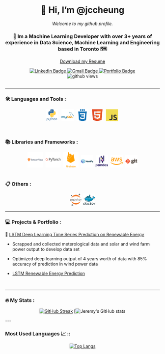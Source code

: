 <h1 align="center">👋 Hi, I’m @jccheung</h1>
<p align="center"><i>Welcome to my github profile.</i></p>

<h3 align="center">🌱 Im a Machine Learning Developer with over 3+ years of experience in Data Science, Machine Learning and Engineering based in Toronto 🗺️</h3>


<div id="header" align="center">
  
  [Download my Resume](https://drive.google.com/file/d/13ag9e4Vi5jnCPvJ0C0DF6galNHow6z8V/view?usp=sharing)
  
  <div id="badges">
    <a href="https://www.linkedin.com/in/jeremycheung111/">
      <img src="https://img.shields.io/badge/LinkedIn-blue?style=for-the-badge&logo=linkedin&logoColor=white" alt="LinkedIn Badge"/>
    </a>
    <a href="mailto:jeremycheungwork@gmail.com">
      <img src="https://img.shields.io/badge/Gmail-red?style=for-the-badge&logo=gmail&logoColor=white" alt="Gmail Badge"/>
    </a>
    <a href="https://jccheung.github.io/">
      <img src="https://img.shields.io/badge/Portfolio-035a7d?style=for-the-badge&" alt="Portfolio Badge"/>
    </a>
  </div>

<img src="https://komarev.com/ghpvc/?username=jccheung&style=flat-square&color=blue" alt="github views"/>
</div>

<br>

---

### :hammer_and_wrench: Languages and Tools :

<div id="tools" align="center">

  <img src="https://github.com/devicons/devicon/blob/master/icons/python/python-original-wordmark.svg" title="Python" alt="Python" width="40" height="40"/> &nbsp;
    <img src="https://github.com/devicons/devicon/blob/master/icons/mysql/mysql-original-wordmark.svg" title="mySQL" alt="mySQL" width="40" height="40"/>&nbsp;
  <img src="https://github.com/devicons/devicon/blob/master/icons/css3/css3-plain-wordmark.svg"  title="CSS3" alt="CSS" width="40" height="40"/>&nbsp;
  <img src="https://github.com/devicons/devicon/blob/master/icons/html5/html5-original.svg" title="HTML5" alt="HTML" width="40" height="40"/>&nbsp;
  <img src="https://github.com/devicons/devicon/blob/master/icons/javascript/javascript-original.svg" title="JavaScript" alt="JavaScript" width="40" height="40"/>&nbsp;
</div>
<br>


### :books: Libraries and Frameworks :

<div id="tools" align="center">
  <img src="https://github.com/devicons/devicon/blob/master/icons/tensorflow/tensorflow-original-wordmark.svg" title="TensorFlow" alt="TensorFlow" width="50" height="50"/>&nbsp;
    <img src="https://github.com/devicons/devicon/blob/master/icons/pytorch/pytorch-original-wordmark.svg" title="PyTorch" alt="PyTorch" width="50" height="50"/>&nbsp;
  <img src="https://github.com/devicons/devicon/blob/master/icons/firebase/firebase-plain-wordmark.svg" title="Firebase" alt="Firebase" width="50" height="50"/>&nbsp;
  <img src="https://github.com/devicons/devicon/blob/master/icons/numpy/numpy-original-wordmark.svg" title="Numpy"  alt="Numpy" width="40" height="40"/>&nbsp;
  <img src="https://github.com/devicons/devicon/blob/master/icons/pandas/pandas-original-wordmark.svg" title="Pandas" alt="Pandas" width="40" height="40"/>&nbsp;
  <img src="https://github.com/devicons/devicon/blob/master/icons/amazonwebservices/amazonwebservices-plain-wordmark.svg" title="AWS" alt="AWS" width="40" height="40"/>&nbsp;
  <img src="https://github.com/devicons/devicon/blob/master/icons/git/git-original-wordmark.svg" title="Git" **alt="Git" width="40" height="40"/>
</div>
<br>


### :clipboard: Others :


<div id="tools" align="center">
  <img src="https://github.com/devicons/devicon/blob/master/icons/jupyter/jupyter-original-wordmark.svg" title="Jupyter" **alt="Jupyter" width="40" height="40"/>
    <img src="https://github.com/devicons/devicon/blob/master/icons/docker/docker-original-wordmark.svg" title="Docker" **alt="Docker" width="40" height="40"/>
  </div>
  
---

### :computer: Projects & Portfolio :
  
:seedling: [LSTM Deep Learning Time Series Prediction on Renewable Energy](https://jccheung.github.io/#portfolio/)

- Scrapped and collected meterological data and solar and wind farm power output to develop data set

- Optimized deep learning output of 4 years worth of data with 85% accuracy of prediction in wind power data

- [LSTM Renewable Energy Prediction](https://jccheung.github.io/#portfolio/)
  
<br> 

 
---

### :fire: My Stats :

<div id="tools" align="center">
  
[![GitHub Streak](http://github-readme-streak-stats.herokuapp.com?user=jccheung)](https://git.io/streak-stats)
[![Jeremy's GitHub stats](https://github-readme-stats.vercel.app/api?username=jccheung&show_icons=true&theme=transparent)
</div>
---

### Most Used Languages  :chart_with_upwards_trend: ::

<div id="tools" align="center">

  [![Top Langs](https://github-readme-stats.vercel.app/api/top-langs/?username=jccheung&show_icons=true&theme=dark)](https://github.com/anuraghazra/github-readme-stats)
  
</div>
<!---
- :telescope: I’m working as a Software Engineer and contributing to frontend and backend for building web applications.

- :seedling: Exploring Technical Content Writing.

- :zap: In my free time, I solve problems on GeeksforGeeks and read tech articles.

- :mailbox:How to reach me: [![Linkedin Badge](https://img.shields.io/badge/-kakbar-blue?style=flat&logo=Linkedin&logoColor=white)](your-linkedin-url)

jccheung/jccheung is a ✨ special ✨ repository because its `README.md` (this file) appears on your GitHub profile.
You can click the Preview link to take a look at your changes.
--->
